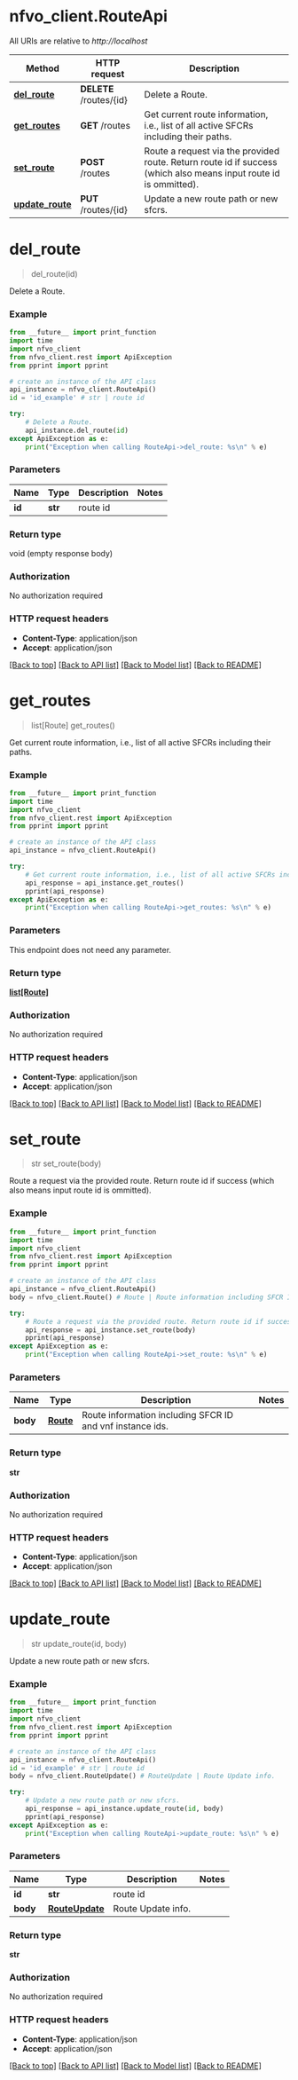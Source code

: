 # nfvo_client.RouteApi

All URIs are relative to *http://localhost*

Method | HTTP request | Description
------------- | ------------- | -------------
[**del_route**](RouteApi.md#del_route) | **DELETE** /routes/{id} | Delete a Route.
[**get_routes**](RouteApi.md#get_routes) | **GET** /routes | Get current route information, i.e., list of all active SFCRs including their paths.
[**set_route**](RouteApi.md#set_route) | **POST** /routes | Route a request via the provided route. Return route id if success (which also means input route id is ommitted).
[**update_route**](RouteApi.md#update_route) | **PUT** /routes/{id} | Update a new route path or new sfcrs.


# **del_route**
> del_route(id)

Delete a Route.



### Example
```python
from __future__ import print_function
import time
import nfvo_client
from nfvo_client.rest import ApiException
from pprint import pprint

# create an instance of the API class
api_instance = nfvo_client.RouteApi()
id = 'id_example' # str | route id

try:
    # Delete a Route.
    api_instance.del_route(id)
except ApiException as e:
    print("Exception when calling RouteApi->del_route: %s\n" % e)
```

### Parameters

Name | Type | Description  | Notes
------------- | ------------- | ------------- | -------------
 **id** | **str**| route id | 

### Return type

void (empty response body)

### Authorization

No authorization required

### HTTP request headers

 - **Content-Type**: application/json
 - **Accept**: application/json

[[Back to top]](#) [[Back to API list]](../README.md#documentation-for-api-endpoints) [[Back to Model list]](../README.md#documentation-for-models) [[Back to README]](../README.md)

# **get_routes**
> list[Route] get_routes()

Get current route information, i.e., list of all active SFCRs including their paths.



### Example
```python
from __future__ import print_function
import time
import nfvo_client
from nfvo_client.rest import ApiException
from pprint import pprint

# create an instance of the API class
api_instance = nfvo_client.RouteApi()

try:
    # Get current route information, i.e., list of all active SFCRs including their paths.
    api_response = api_instance.get_routes()
    pprint(api_response)
except ApiException as e:
    print("Exception when calling RouteApi->get_routes: %s\n" % e)
```

### Parameters
This endpoint does not need any parameter.

### Return type

[**list[Route]**](Route.md)

### Authorization

No authorization required

### HTTP request headers

 - **Content-Type**: application/json
 - **Accept**: application/json

[[Back to top]](#) [[Back to API list]](../README.md#documentation-for-api-endpoints) [[Back to Model list]](../README.md#documentation-for-models) [[Back to README]](../README.md)

# **set_route**
> str set_route(body)

Route a request via the provided route. Return route id if success (which also means input route id is ommitted).



### Example
```python
from __future__ import print_function
import time
import nfvo_client
from nfvo_client.rest import ApiException
from pprint import pprint

# create an instance of the API class
api_instance = nfvo_client.RouteApi()
body = nfvo_client.Route() # Route | Route information including SFCR ID and vnf instance ids.

try:
    # Route a request via the provided route. Return route id if success (which also means input route id is ommitted).
    api_response = api_instance.set_route(body)
    pprint(api_response)
except ApiException as e:
    print("Exception when calling RouteApi->set_route: %s\n" % e)
```

### Parameters

Name | Type | Description  | Notes
------------- | ------------- | ------------- | -------------
 **body** | [**Route**](Route.md)| Route information including SFCR ID and vnf instance ids. | 

### Return type

**str**

### Authorization

No authorization required

### HTTP request headers

 - **Content-Type**: application/json
 - **Accept**: application/json

[[Back to top]](#) [[Back to API list]](../README.md#documentation-for-api-endpoints) [[Back to Model list]](../README.md#documentation-for-models) [[Back to README]](../README.md)

# **update_route**
> str update_route(id, body)

Update a new route path or new sfcrs.



### Example
```python
from __future__ import print_function
import time
import nfvo_client
from nfvo_client.rest import ApiException
from pprint import pprint

# create an instance of the API class
api_instance = nfvo_client.RouteApi()
id = 'id_example' # str | route id
body = nfvo_client.RouteUpdate() # RouteUpdate | Route Update info.

try:
    # Update a new route path or new sfcrs.
    api_response = api_instance.update_route(id, body)
    pprint(api_response)
except ApiException as e:
    print("Exception when calling RouteApi->update_route: %s\n" % e)
```

### Parameters

Name | Type | Description  | Notes
------------- | ------------- | ------------- | -------------
 **id** | **str**| route id | 
 **body** | [**RouteUpdate**](RouteUpdate.md)| Route Update info. | 

### Return type

**str**

### Authorization

No authorization required

### HTTP request headers

 - **Content-Type**: application/json
 - **Accept**: application/json

[[Back to top]](#) [[Back to API list]](../README.md#documentation-for-api-endpoints) [[Back to Model list]](../README.md#documentation-for-models) [[Back to README]](../README.md)

